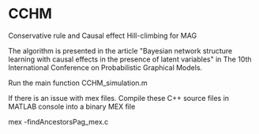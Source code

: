 # CCHM
 Conservative rule and Causal effect Hill-climbing for MAG 

The algorithm is presented in the article "Bayesian network structure learning with causal effects in the
presence of latent variables" in The 10th International Conference on Probabilistic Graphical Models.

Run the main function CCHM_simulation.m 

If there is an issue with mex files.
Compile these C++ source files in MATLAB console into a binary MEX file

mex -findAncestorsPag_mex.c

